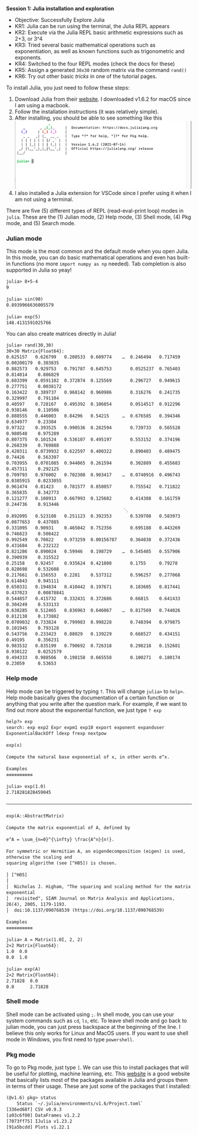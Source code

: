 **Session 1: Julia installation and exploration**

- Objective: Successfully Explore Julia
- KR1: Julia can be run using the terminal, the Julia REPL appears
- KR2: Execute via the Julia REPL basic arithmetic expressions such as 2+3, or 3^4
- KR3: Tried several basic mathematical operations such as exponentiation, as well as known functions such as trigonometric and exponents.
- KR4: Switched to the four REPL modes (check the docs for these)
- KR5: Assign a generated ```30x30``` random matrix via the command ```rand()```
- KR6: Try out other basic *tricks* in one of the tutorial pages.



To install Julia, you just need to follow these steps:
1. Download Julia from their [website][1]. I downloaded v1.6.2 for macOS since I am using a macbook.
2. Follow the installation instructions (it was relatively simple).
3. After installing, you should be able to see something like this
![Julia REPL!](julia.png)
4. I also installed a Julia extension for VSCode since I prefer using it when I am not using a terminal.


There are five (5) different types of REPL (read-eval-print loop) modes  in ```julia```. These are the (1) Julian mode, (2) Help mode, (3) Shell mode, (4) Pkg mode, and (5) Search mode.

### Julian mode
This mode is the most common and the default mode when you open Julia. In this mode, you can do basic mathematical operations and even has built-in functions (no more ```import numpy as np``` needed). Tab completion is also supported in Julia so yeay!

    julia> 8+5-4
    9

    julia> sin(90)
    0.8939966636005579

    julia> exp(5) 
    148.4131591025766

You can also create matrices directly in Julia!

    julia> rand(30,30)
    30×30 Matrix{Float64}:
    0.625157   0.626799   0.208533  0.609774    …  0.246494   0.717459  0.00200179  0.303835
    0.882573   0.929753   0.791787  0.645753       0.0525237  0.765403  0.814014    0.886829
    0.603399   0.0591102  0.372874  0.125569       0.296727   0.949615  0.277751    0.0038172
    0.163422   0.389737   0.968142  0.960986       0.316276   0.241735  0.329997    0.791104
    0.40597    0.728167   0.495392  0.106854       0.0514517  0.912296  0.938146    0.110506
    0.888555   0.446003   0.84296   0.54215     …  0.676585   0.394346  0.634977    0.23384
    0.97322    0.393525   0.990536  0.282594       0.739733   0.565528  0.980548    0.975289
    0.807375   0.101524   0.536107  0.495197       0.553152   0.374196  0.268339    0.769888
    0.420311   0.0739932  0.622597  0.400322       0.890403   0.489475  0.74426     0.563397
    0.703955   0.0701085  0.944065  0.261594       0.302889   0.455683  0.457311    0.292125
    0.709793   0.976002   0.702308  0.903417    …  0.0740916  0.496743  0.0385915   0.0233055
    0.961474   0.81423    0.781577  0.858057       0.755542   0.711822  0.365835    0.342773
    0.121277   0.108913   0.667993  0.125682       0.414388   0.161759  0.244736    0.913446
    ⋮                                           ⋱                                   
    0.892095   0.523108   0.251123  0.392353       0.539708   0.583973  0.0877653   0.437885
    0.331095   0.90931    0.465042  0.752356       0.695188   0.443269  0.746823    0.508422
    0.992549   0.70822    0.973259  0.00156787     0.364038   0.372436  0.431684    0.232122
    0.821286   0.890024   0.59946   0.198729    …  0.545485   0.557906  0.390939    0.315522
    0.25158    0.92457    0.935624  0.421808       0.1755     0.79278   0.828698    0.532608
    0.217661   0.156553   0.2281    0.537312       0.596257   0.277068  0.614843    0.945111
    0.650331   0.194834   0.410442  0.197671       0.183605   0.817441  0.437023    0.00878841
    0.544857   0.415732   0.332431  0.372686       0.66815    0.641433  0.304249    0.533133
    0.638285   0.512465   0.836963  0.646067    …  0.817569   0.744026  0.812138    0.173882
    0.0709032  0.733824   0.799983  0.998228       0.748394   0.979875  0.101945    0.793128
    0.543756   0.233423   0.88029   0.139229       0.668527   0.434151  0.49195     0.356231
    0.983532   0.835199   0.790692  0.726318       0.298218   0.152681  0.930122    0.0252579
    0.494333   0.988566   0.198158  0.665558       0.100271   0.180174  0.23059     0.53653


### Help mode
Help mode can be triggered by typing ```?```. This will change ```julia>``` to ```help>```. Help mode basically gives the documentation of a certain function or anything that you write after the question mark. For example, if we want to find out more about the exponential function, we just type ```? exp```

    help?> exp
    search: exp exp2 Expr expm1 exp10 export exponent expanduser ExponentialBackOff ldexp frexp nextpow

    exp(x)

    Compute the natural base exponential of x, in other words e^x.

    Examples
    ≡≡≡≡≡≡≡≡≡≡

    julia> exp(1.0)
    2.718281828459045

    ───────────────────────────────────────────────────────────────────────────────────────────────

    exp(A::AbstractMatrix)

    Compute the matrix exponential of A, defined by

    e^A = \sum_{n=0}^{\infty} \frac{A^n}{n!}.

    For symmetric or Hermitian A, an eigendecomposition (eigen) is used, otherwise the scaling and
    squaring algorithm (see [^H05]) is chosen.

    │ [^H05]
    │
    │  Nicholas J. Higham, "The squaring and scaling method for the matrix exponential
    │  revisited", SIAM Journal on Matrix Analysis and Applications, 26(4), 2005, 1179-1193.
    │  doi:10.1137/090768539 (https://doi.org/10.1137/090768539)

    Examples
    ≡≡≡≡≡≡≡≡≡≡

    julia> A = Matrix(1.0I, 2, 2)
    2×2 Matrix{Float64}:
    1.0  0.0
    0.0  1.0
    
    julia> exp(A)
    2×2 Matrix{Float64}:
    2.71828  0.0
    0.0      2.71828

### Shell mode
Shell mode can be activated using ```;```. In shell mode, you can use your system commands such as ```cd```, ```ls```, etc. To leave shell mode and go back to julian mode, you can just press backspace at the beginning of the line. I believe this only works for Linux and MacOS users. If you want to use shell mode in Windows, you first need to type ```powershell```.

### Pkg mode
To go to Pkg mode, just type ```]```. We can use this to install packages that will be useful for plotting, machine learning, etc. This [website][2] is a good website that basically lists most of the packages available in Julia and groups them in terms of their usage. These are just some of the packages that I installed:

    (@v1.6) pkg> status
        Status `~/.julia/environments/v1.6/Project.toml`
    [336ed68f] CSV v0.9.3
    [a93c6f00] DataFrames v1.2.2
    [7073ff75] IJulia v1.23.2
    [91a5bcdd] Plots v1.22.1

[1]: <https://julialang.org/downloads/> "Download Julia"
[2]: <https://juliapackages.com/> "Julia Packages"